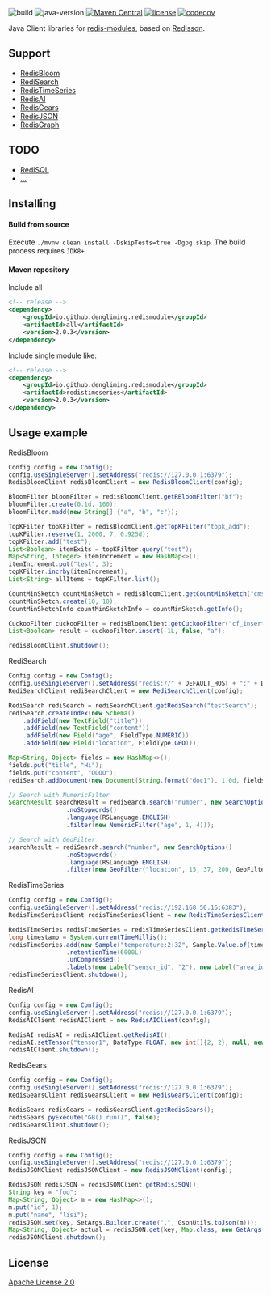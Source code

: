 ![build](https://github.com/dengliming/redis-modules-java/workflows/build/badge.svg) ![java-version](https://img.shields.io/badge/JDK-1.8+-brightgreen.svg) [![Maven Central](https://maven-badges.herokuapp.com/maven-central/io.github.dengliming.redismodule/redis-modules-java/badge.svg)](https://maven-badges.herokuapp.com/maven-central/io.github.dengliming.redismodule/redis-modules-java) [![license](https://img.shields.io/github/license/dengliming/redis-modules-java)](/LICENSE) [![codecov](https://codecov.io/gh/dengliming/redis-modules-java/branch/master/graph/badge.svg?token=U8BA091JD5)](https://codecov.io/gh/dengliming/redis-modules-java)


Java Client libraries for [redis-modules](https://redis.io/modules), based on [Redisson](https://github.com/redisson/redisson).

## Support
* [RedisBloom](redisbloom) 
* [RediSearch](redisearch)
* [RedisTimeSeries](redistimeseries)
* [RedisAI](redisai)
* [RedisGears](redisgears)
* [RedisJSON](redisjson)
* [RedisGraph](redisgraph)

## TODO
* [RediSQL](https://redisql.com/)
* [...](https://redis.io/modules)
 
## Installing

#### Build from source
Execute `./mvnw clean install -DskipTests=true -Dgpg.skip`. The build process requires `JDK8+`.

#### Maven repository
Include all
```xml
<!-- release -->
<dependency>
    <groupId>io.github.dengliming.redismodule</groupId>
    <artifactId>all</artifactId>
    <version>2.0.3</version>
</dependency>
```
Include single module like:
```xml
<!-- release -->
<dependency>
    <groupId>io.github.dengliming.redismodule</groupId>
    <artifactId>redistimeseries</artifactId>
    <version>2.0.3</version>
</dependency>
```

## Usage example
RedisBloom
```java
Config config = new Config();
config.useSingleServer().setAddress("redis://127.0.0.1:6379");
RedisBloomClient redisBloomClient = new RedisBloomClient(config);

BloomFilter bloomFilter = redisBloomClient.getRBloomFilter("bf");
bloomFilter.create(0.1d, 100);
bloomFilter.madd(new String[] {"a", "b", "c"});

TopKFilter topKFilter = redisBloomClient.getTopKFilter("topk_add");
topKFilter.reserve(1, 2000, 7, 0.925d);
topKFilter.add("test");
List<Boolean> itemExits = topKFilter.query("test");
Map<String, Integer> itemIncrement = new HashMap<>();
itemIncrement.put("test", 3);
topKFilter.incrby(itemIncrement);
List<String> allItems = topKFilter.list();

CountMinSketch countMinSketch = redisBloomClient.getCountMinSketch("cms_add");
countMinSketch.create(10, 10);
CountMinSketchInfo countMinSketchInfo = countMinSketch.getInfo();

CuckooFilter cuckooFilter = redisBloomClient.getCuckooFilter("cf_insert");
List<Boolean> result = cuckooFilter.insert(-1L, false, "a");

redisBloomClient.shutdown();
```

RediSearch
```java
Config config = new Config();
config.useSingleServer().setAddress("redis://" + DEFAULT_HOST + ":" + DEFAULT_PORT);
RediSearchClient rediSearchClient = new RediSearchClient(config);

RediSearch rediSearch = rediSearchClient.getRediSearch("testSearch");
rediSearch.createIndex(new Schema()
    .addField(new TextField("title"))
    .addField(new TextField("content"))
    .addField(new Field("age", FieldType.NUMERIC))
    .addField(new Field("location", FieldType.GEO)));

Map<String, Object> fields = new HashMap<>();
fields.put("title", "Hi");
fields.put("content", "OOOO");
rediSearch.addDocument(new Document(String.format("doc1"), 1.0d, fields), new DocumentOptions());

// Search with NumericFilter
SearchResult searchResult = rediSearch.search("number", new SearchOptions()
                .noStopwords()
                .language(RSLanguage.ENGLISH)
                .filter(new NumericFilter("age", 1, 4)));

// Search with GeoFilter
searchResult = rediSearch.search("number", new SearchOptions()
                .noStopwords()
                .language(RSLanguage.ENGLISH)
                .filter(new GeoFilter("location", 15, 37, 200, GeoFilter.Unit.KILOMETERS)));
```

RedisTimeSeries
```java
Config config = new Config();
config.useSingleServer().setAddress("redis://192.168.50.16:6383");
RedisTimeSeriesClient redisTimeSeriesClient = new RedisTimeSeriesClient(config);

RedisTimeSeries redisTimeSeries = redisTimeSeriesClient.getRedisTimeSeries();
long timestamp = System.currentTimeMillis();
redisTimeSeries.add(new Sample("temperature:2:32", Sample.Value.of(timestamp, 26)), new TimeSeriesOptions()
                .retentionTime(6000L)
                .unCompressed()
                .labels(new Label("sensor_id", "2"), new Label("area_id", "32")));
redisTimeSeriesClient.shutdown();
```

RedisAI
```java
Config config = new Config();
config.useSingleServer().setAddress("redis://127.0.0.1:6379");
RedisAIClient redisAIClient = new RedisAIClient(config);

RedisAI redisAI = redisAIClient.getRedisAI();
redisAI.setTensor("tensor1", DataType.FLOAT, new int[]{2, 2}, null, new String[]{"1", "2", "3", "4"});
redisAIClient.shutdown();
```

RedisGears
```java
Config config = new Config();
config.useSingleServer().setAddress("redis://127.0.0.1:6379");
RedisGearsClient redisGearsClient = new RedisGearsClient(config);

RedisGears redisGears = redisGearsClient.getRedisGears();
redisGears.pyExecute("GB().run()", false);
redisGearsClient.shutdown();
```

RedisJSON
```java
Config config = new Config();
config.useSingleServer().setAddress("redis://127.0.0.1:6379");
RedisJSONClient redisJSONClient = new RedisJSONClient(config);

RedisJSON redisJSON = redisJSONClient.getRedisJSON();
String key = "foo";
Map<String, Object> m = new HashMap<>();
m.put("id", 1);
m.put("name", "lisi");
redisJSON.set(key, SetArgs.Builder.create(".", GsonUtils.toJson(m)));
Map<String, Object> actual = redisJSON.get(key, Map.class, new GetArgs().path(".").indent("\t").newLine("\n").space(" "));
redisJSONClient.shutdown();
```
## License

[Apache License 2.0](/LICENSE)
